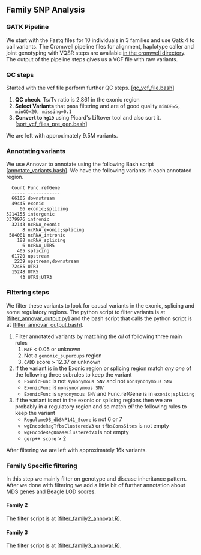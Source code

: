 ## Family SNP Analysis 

### GATK Pipeline
We start with the Fastq files for 10 individuals in 3 families and use Gatk 4
to call variants. The Cromwell pipeline files for alignment, haplotype caller
and joint genotyping with VQSR steps are available [in the cromwell
directory](../cromwell/). The output of the pipeline steps gives us a VCF file
with raw variants. 

### QC steps
Started with the vcf file perform further QC steps. \[[qc\_vcf\_file.bash](../scripts/qc_vcf_file.bash)\]
1. **QC check**. Ts/Tv ratio is 2.861 in the exonic region 
1. **Select Variants** that pass filtering and are of good quality `minDP=5, minGQ=20, missing=0.1` 
1. **Convert to `hg19`** using Picard's Liftover tool and also sort it. \[[sort\_vcf\_files\_pre\_gen.bash](../scripts/sort_vcf_files_pre_gen.bash)\]

We are left with approximately 9.5M variants. 

### Annotating variants
We use Annovar to annotate using the following Bash script
\[[annotate\_variants.bash](../scripts/annotate_variants.bash)\]. We have the
following variants in each annotated region.

```
  Count Func.refGene
  ----- ------------
  66105 downstream 
  49445 exonic 
     66 exonic;splicing 
5214155 intergenic 
3379976 intronic 
  32143 ncRNA_exonic 
      8 ncRNA_exonic;splicing 
 584081 ncRNA_intronic 
    188 ncRNA_splicing 
      6 ncRNA_UTR5 
    405 splicing 
  61720 upstream 
   2239 upstream;downstream 
  72485 UTR3 
  15248 UTR5 
     43 UTR5;UTR3 
```

### Filtering steps
We filter these variants to look for causal variants in the exonic, splicing
and some regulatory regions. The python script to filter variants is at
\[[filter\_annovar\_output.py](../scripts/filter_annovar_output.py)\] and the
bash script that calls the python script is at
\[[filter\_annovar\_output.bash](../scripts/filter_annovar_output.bash)\]. 

1. Filter annotated variants by matching the *all* of following three main rules     
    1. `MAF` < 0.05 or unknown
    1. Not a `genomic_superdups` region
    1. `CADD` score > 12.37 or unknown
1. If the variant is in the Exonic region or splicing region match *any one* of
   the following three subrules to keep the variant 
    * `ExonicFunc` is not `synonymous SNV` and not `nonsynonymous SNV`
    * `ExonicFunc` is `nonsynonymous SNV`
    * `ExonicFunc` is `synonymous SNV` and Func.refGene is in `exonic;splicing`
1. If the variant is not in the exonic or splicing regions then we are probably
   in a regulatory region and so match *all* the following rules to keep the variant
    * `RegulomeDB_dbSNP141_Score` is not 6 or 7
    * `wgEncodeRegTfbsClusteredV3` or `tfbsConsSites` is not empty
    * `wgEncodeRegDnaseClusteredV3` is not empty
    * `gerp++ score` > 2

After filtering we are left with approximately 16k variants.


### Family Specific filtering
In this step we mainly filter on genotype and disease inheritance pattern.
After we done with filtering we add a little bit of further annotation about
MDS genes and Beagle LOD scores. 

#### Family 2
The filter script is at \[[filter\_family2\_annovar.R](../scripts/filter_family2_annovar.R)\].

#### Family 3
The filter script is at \[[filter\_family3\_annovar.R](../scripts/filter_family3_annovar.R)\].

